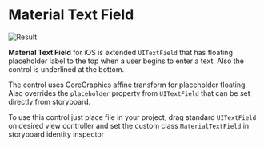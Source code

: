 # Material Text Field
![Result](http://bingosoft.info/images/MaterialTextField.gif)

**Material Text Field** for iOS is extended `UITextField` that has floating placeholder label to the top when a user begins to enter a text. Also the control is underlined at the bottom.

The control uses CoreGraphics affine transform for placeholder floating. Also overrides the `placeholder` property from `UITextField` that can be set directly from storyboard.

To use this control just place file in your project, drag standard `UITextField` on desired view controller and set the custom class `MaterialTextField` in storyboard identity inspector

